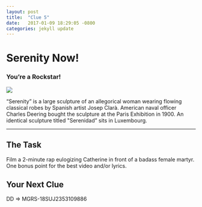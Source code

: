 ```yaml
---
layout: post
title:  "Clue 5"
date:   2017-01-09 18:29:05 -0800
categories: jekyll update
---
```


<h1>Serenity Now!</h1>
<h3>You’re a Rockstar!</h3>
<img class="clue-pic" src="https://en.wikipedia.org/wiki/List_of_public_art_in_Washington,_D.C.,_Ward_1#/media/File:Serenity_statue_-_Washington,_D.C..jpg">
<br>
<p>“Serenity” is a large sculpture of an allegorical woman wearing flowing classical robes by Spanish artist Josep Clarà. American naval officer Charles Deering bought the sculpture at the Paris Exhibition in 1900. An identical sculpture titled "Serenidad” sits in Luxembourg.
</p>
<hr>
<h2>The Task</h2>
<p>Film a 2-minute rap eulogizing Catherine in front of a badass female martyr. One bonus point for the best video and/or lyrics.
</p>

<h2>Your Next Clue</h2>
<p>DD => MGRS-18SUJ2353109886</p>